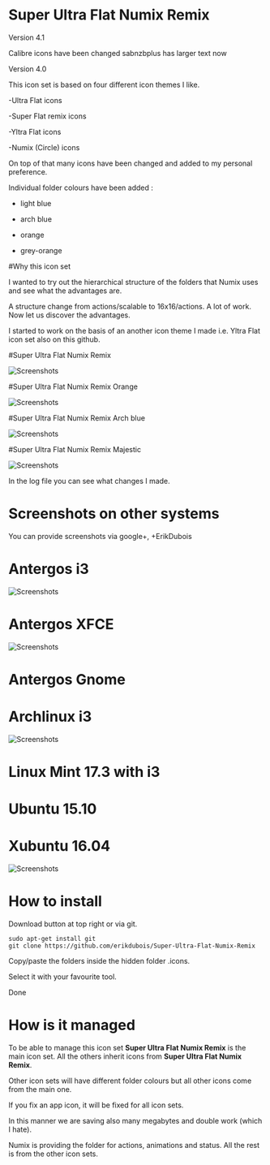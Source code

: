 # Super Ultra Flat Numix Remix

Version 4.1

Calibre icons have been changed
sabnzbplus has larger text now


Version 4.0


This icon set is based on four different icon themes I like.

-Ultra Flat icons

-Super Flat remix icons

-Yltra Flat icons

-Numix (Circle) icons


On top of that many icons have been changed and added to my personal preference.



Individual folder colours have been added :

- light blue

- arch blue

- orange

- grey-orange


#Why this icon set


I wanted to try out the hierarchical structure of the folders that Numix uses and see what the advantages are.

A structure change from actions/scalable to 16x16/actions. A lot of work. Now let us discover the advantages.


I started to work on the basis of an another icon theme I made i.e. Yltra Flat icon set also on this github.



#Super Ultra Flat Numix Remix


![Screenshots](http://i.imgur.com/LtFrKF5.png)


#Super Ultra Flat Numix Remix Orange


![Screenshots](http://i.imgur.com/lVzZspa.png)


#Super Ultra Flat Numix Remix Arch blue


![Screenshots](http://i.imgur.com/nnNsHrt.png)


#Super Ultra Flat Numix Remix Majestic


![Screenshots](http://i.imgur.com/4kmbNCW.png)


In the log file you can see what changes I made.






# Screenshots on other systems

You can provide screenshots via google+, +ErikDubois




# Antergos i3


![Screenshots](http://i.imgur.com/ybXlXT1.jpg)


# Antergos XFCE


![Screenshots](http://i.imgur.com/HOsvX4o.jpg)


# Antergos Gnome 




# Archlinux i3


![Screenshots](http://i.imgur.com/L1pYJUm.jpg)


# Linux Mint 17.3 with i3




# Ubuntu 15.10  




# Xubuntu 16.04


![Screenshots](http://i.imgur.com/SdPlm5R.png)



# How to install

Download button at top right or via git.

	sudo apt-get install git
	git clone https://github.com/erikdubois/Super-Ultra-Flat-Numix-Remix

Copy/paste the folders inside the hidden folder .icons.

Select it with your favourite tool.

Done




# How is it managed

To be able to manage this icon set <b>Super Ultra Flat Numix Remix</b> is the main icon set. All the others inherit icons from <b>Super Ultra Flat Numix Remix</b>. 

Other icon sets will have different folder colours but all other icons come from the main one.

If you fix an app icon, it will be fixed for all icon sets.

In this manner we are saving also many megabytes and double work (which I hate).

Numix is providing the folder for actions, animations and status. All the rest is from the other icon sets.
